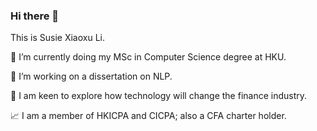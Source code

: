 ### Hi there 👋

<!--
**lxx-holmes/lxx-holmes** is a ✨ _special_ ✨ repository because its `README.md` (this file) appears on your GitHub profile.

Here are some ideas to get you started:

- 🔭 I’m currently working on ...
- 🌱 I’m currently learning ...
- 👯 I’m looking to collaborate on ...
- 🤔 I’m looking for help with ...
- 💬 Ask me about ...
- 📫 How to reach me: ...
- 😄 Pronouns: ...
- ⚡ Fun fact: ...
-->

This is Susie Xiaoxu Li.

🌱 I’m currently doing my MSc in Computer Science degree at HKU.

🔭 I’m working on a dissertation on NLP.

💬 I am keen to explore how technology will change the finance industry.

📈  I am a member of HKICPA and CICPA; also a CFA charter holder.

